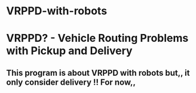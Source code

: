 # VRPPD-with-robots
# VRPPD? - Vehicle Routing Problems with Pickup and Delivery

## This program is about VRPPD with robots but,, it only consider delivery !! For now,,
